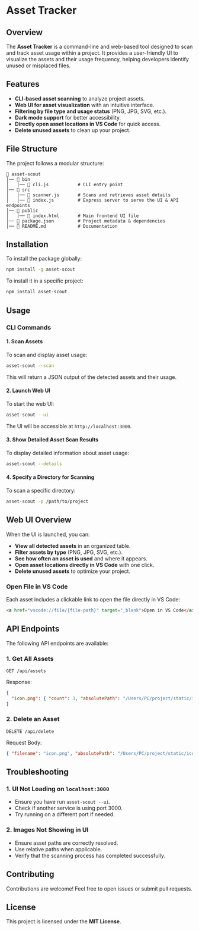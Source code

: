 # Asset Tracker

## Overview
The **Asset Tracker** is a command-line and web-based tool designed to scan and track asset usage within a project. It provides a user-friendly UI to visualize the assets and their usage frequency, helping developers identify unused or misplaced files.

## Features
- **CLI-based asset scanning** to analyze project assets.
- **Web UI for asset visualization** with an intuitive interface.
- **Filtering by file type and usage status** (PNG, JPG, SVG, etc.).
- **Dark mode support** for better accessibility.
- **Directly open asset locations in VS Code** for quick access.
- **Delete unused assets** to clean up your project.

## File Structure
The project follows a modular structure:

```
📂 asset-scout
│── 📂 bin
│   │── 📜 cli.js           # CLI entry point
│── 📂 src
│   │── 📜 scanner.js       # Scans and retrieves asset details
│   │── 📜 index.js         # Express server to serve the UI & API endpoints
│── 📂 public
│   │── 📜 index.html       # Main frontend UI file
│── 📜 package.json         # Project metadata & dependencies
│── 📜 README.md            # Documentation
```

## Installation
To install the package globally:
```sh
npm install -g asset-scout
```

To install it in a specific project:
```sh
npm install asset-scout
```

## Usage

### CLI Commands
#### 1. Scan Assets
To scan and display asset usage:
```sh
asset-scout --scan
```
This will return a JSON output of the detected assets and their usage.

#### 2. Launch Web UI
To start the web UI:
```sh
asset-scout --ui
```
The UI will be accessible at `http://localhost:3000`.

#### 3. Show Detailed Asset Scan Results
To display detailed information about asset usage:
```sh
asset-scout --details
```

#### 4. Specify a Directory for Scanning
To scan a specific directory:
```sh
asset-scout -p /path/to/project
```

## Web UI Overview
When the UI is launched, you can:
- **View all detected assets** in an organized table.
- **Filter assets by type** (PNG, JPG, SVG, etc.).
- **See how often an asset is used** and where it appears.
- **Open asset locations directly in VS Code** with one click.
- **Delete unused assets** to optimize your project.

### Open File in VS Code
Each asset includes a clickable link to open the file directly in VS Code:
```html
<a href="vscode://file/{file-path}" target="_blank">Open in VS Code</a>
```

## API Endpoints
The following API endpoints are available:

### 1. Get All Assets
```http
GET /api/assets
```
Response:
```json
{
  "icon.png": { "count": 3, "absolutePath": "/Users/PC/project/static/icon.png", "locations": [...] }
}
```

### 2. Delete an Asset
```http
DELETE /api/delete
```
Request Body:
```json
{ "filename": "icon.png", "absolutePath": "/Users/PC/project/static/icon.png" }
```

## Troubleshooting
### 1. UI Not Loading on `localhost:3000`
- Ensure you have run `asset-scout --ui`.
- Check if another service is using port 3000.
- Try running on a different port if needed.

### 2. Images Not Showing in UI
- Ensure asset paths are correctly resolved.
- Use relative paths when applicable.
- Verify that the scanning process has completed successfully.

## Contributing
Contributions are welcome! Feel free to open issues or submit pull requests.

## License
This project is licensed under the **MIT License**.

